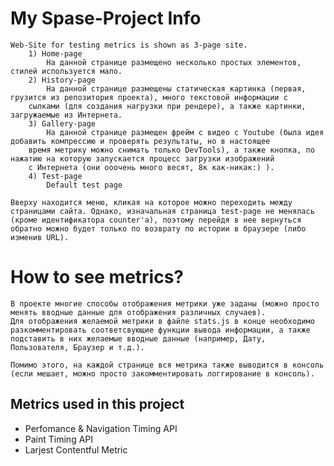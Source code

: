 # My Spase-Project Info
    Web-Site for testing metrics is shown as 3-page site.
        1) Home-page
            На данной странице размещено несколько простых элементов, стилей используется мало.
        2) History-page
            На данной странице размещены статическая картинка (первая, грузится из репозитория проекта), много текстовой информации с
        сылками (для создания нагрузки при рендере), а также картинки, загружаемые из Интернета.
        3) Gallery-page
            На данной странице размещен фрейм с видео с Youtube (была идея добавить компрессию и проверять результаты, но в настоящее
        время метрику можно снимать только DevTools), а также кнопка, по нажатию на которую запускается процесс загрузки изображений
        с Интернета (они ооочень много весят, 8к как-никак:) ).
        4) Test-page
            Default test page

    Вверху находится меню, кликая на которое можно переходить между страницами сайта. Однако, изначальная страница test-page не менялась (кроме идентификатора counter'а), поэтому перейдя в нее вернуться обратно можно будет только по возврату по истории в браузере (либо изменив URL).

# How to see metrics?

    В проекте многие способы отображения метрики уже заданы (можно просто менять вводные данные для отображения различных случаев).
    Для отображения желаемой метрики в файле stats.js в конце необходимо разкомментировать соответсвующие функции вывода информации, а также подставить в них желаемые вводные данные (например, Дату, Пользователя, Браузер и т.д.).

    Помимо этого, на каждой странице вся метрика также выводится в консоль (если мешает, можно просто закомментировать логгирование в консоль).

## Metrics used in this project
- Perfomance & Navigation Timing API
- Paint Timing API
- Larjest Contentful Metric